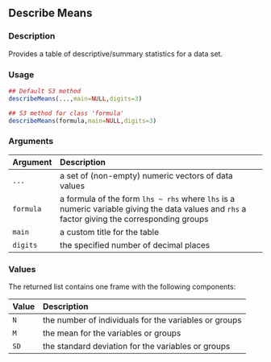 ## Describe Means

### Description

Provides a table of descriptive/summary statistics for a data set.

### Usage

```r
## Default S3 method
describeMeans(...,main=NULL,digits=3)

## S3 method for class 'formula'
describeMeans(formula,main=NULL,digits=3)
```

### Arguments

Argument | Description
:-- | :--
```...``` | a set of (non-empty) numeric vectors of data values
```formula``` | a formula of the form `lhs ~ rhs` where `lhs` is a numeric variable giving the data values and `rhs` a factor giving the corresponding groups
```main``` | a custom title for the table
```digits``` | the specified number of decimal places

### Values

The returned list contains one frame with the following components:

Value | Description
:-- | :--
```N``` | the number of individuals for the variables or groups
```M``` | the mean for the variables or groups
```SD``` | the standard deviation for the variables or groups

